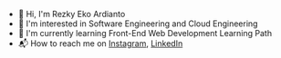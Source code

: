 - 👋 Hi, I'm Rezky Eko Ardianto
- 🔭 I'm interested in Software Engineering and Cloud Engineering 
- 🌱 I'm currently learning Front-End Web Development Learning Path
- 📬 How to reach me on 
  <a href="https://www.instagram.com/rezekoard/" target="_blank">Instagram</a>, 
  <a href="https://www.linkedin.com/in/rezekoard/" target="_blank">LinkedIn</a>
